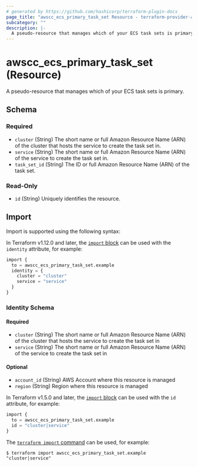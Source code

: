 ```yaml
---
# generated by https://github.com/hashicorp/terraform-plugin-docs
page_title: "awscc_ecs_primary_task_set Resource - terraform-provider-awscc"
subcategory: ""
description: |-
  A pseudo-resource that manages which of your ECS task sets is primary.
---
```


# awscc_ecs_primary_task_set (Resource)

A pseudo-resource that manages which of your ECS task sets is primary.



<!-- schema generated by tfplugindocs -->
## Schema

### Required

- `cluster` (String) The short name or full Amazon Resource Name (ARN) of the cluster that hosts the service to create the task set in.
- `service` (String) The short name or full Amazon Resource Name (ARN) of the service to create the task set in.
- `task_set_id` (String) The ID or full Amazon Resource Name (ARN) of the task set.

### Read-Only

- `id` (String) Uniquely identifies the resource.

## Import

Import is supported using the following syntax:

In Terraform v1.12.0 and later, the [`import` block](https://developer.hashicorp.com/terraform/language/import) can be used with the `identity` attribute, for example:

```terraform
import {
  to = awscc_ecs_primary_task_set.example
  identity = {
    cluster = "cluster"
    service = "service"
  }
}
```

<!-- schema generated by tfplugindocs -->
### Identity Schema

#### Required

- `cluster` (String) The short name or full Amazon Resource Name (ARN) of the cluster that hosts the service to create the task set in
- `service` (String) The short name or full Amazon Resource Name (ARN) of the service to create the task set in

#### Optional

- `account_id` (String) AWS Account where this resource is managed
- `region` (String) Region where this resource is managed

In Terraform v1.5.0 and later, the [`import` block](https://developer.hashicorp.com/terraform/language/import) can be used with the `id` attribute, for example:

```terraform
import {
  to = awscc_ecs_primary_task_set.example
  id = "cluster|service"
}
```

The [`terraform import` command](https://developer.hashicorp.com/terraform/cli/commands/import) can be used, for example:

```shell
$ terraform import awscc_ecs_primary_task_set.example "cluster|service"
```

